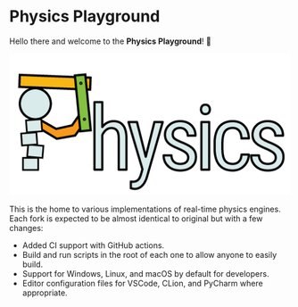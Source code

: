 # Physics Playground

Hello there and welcome to the **Physics Playground**! 👋

![Physics Logo](../logo/physics_logo.png)

This is the home to various implementations of real-time physics engines. Each fork is expected to be almost identical to original but with a few changes:

* Added CI support with GitHub actions.
* Build and run scripts in the root of each one to allow anyone to easily build.
* Support for Windows, Linux, and macOS by default for developers.
* Editor configuration files for VSCode, CLion, and PyCharm where appropriate.
